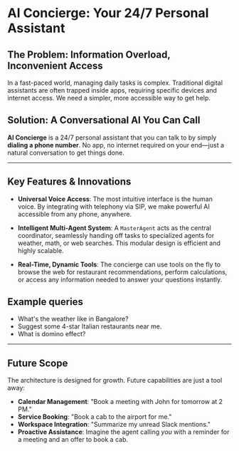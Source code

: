 # AI Concierge: Your 24/7 Personal Assistant

## The Problem: Information Overload, Inconvenient Access

In a fast-paced world, managing daily tasks is complex. Traditional digital assistants are often trapped inside apps, requiring specific devices and internet access. We need a simpler, more accessible way to get help.

## Solution: A Conversational AI You Can Call

**AI Concierge** is a 24/7 personal assistant that you can talk to by simply **dialing a phone number**. No app, no internet required on your end—just a natural conversation to get things done.

---

## Key Features & Innovations

*   **Universal Voice Access**: The most intuitive interface is the human voice. By integrating with telephony via SIP, we make powerful AI accessible from any phone, anywhere.

*   **Intelligent Multi-Agent System**: A `MasterAgent` acts as the central coordinator, seamlessly handing off tasks to specialized agents for weather, math, or web searches. This modular design is efficient and highly scalable.

*   **Real-Time, Dynamic Tools**: The concierge can use tools on the fly to browse the web for restaurant recommendations, perform calculations, or access any information needed to answer your questions instantly.


## **Example queries**
- What's the weather like in Bangalore?
- Suggest some 4-star Italian restaurants near me.
- What is domino effect?
---

## Future Scope

The architecture is designed for growth. Future capabilities are just a tool away:

*   **Calendar Management**: "Book a meeting with John for tomorrow at 2 PM."
*   **Service Booking**: "Book a cab to the airport for me."
*   **Workspace Integration**: "Summarize my unread Slack mentions."
*   **Proactive Assistance**: Imagine the agent calling *you* with a reminder for a meeting and an offer to book a cab.
